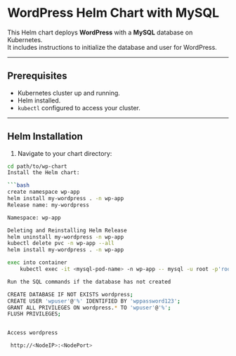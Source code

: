 # WordPress Helm Chart with MySQL

This Helm chart deploys **WordPress** with a **MySQL** database on Kubernetes.  
It includes instructions to initialize the database and user for WordPress.

---

## Prerequisites

- Kubernetes cluster up and running.
- Helm installed.
- `kubectl` configured to access your cluster.

---

## Helm Installation

1. Navigate to your chart directory:

```bash
cd path/to/wp-chart
Install the Helm chart:

```bash
create namespace wp-app
helm install my-wordpress . -n wp-app
Release name: my-wordpress

Namespace: wp-app

Deleting and Reinstalling Helm Release
helm uninstall my-wordpress -n wp-app
kubectl delete pvc -n wp-app --all
helm install my-wordpress . -n wp-app

exec into container 
    kubectl exec -it <mysql-pod-name> -n wp-app -- mysql -u root -p'root123'

Run the SQL commands if the database has not created

CREATE DATABASE IF NOT EXISTS wordpress;
CREATE USER 'wpuser'@'%' IDENTIFIED BY 'wppassword123';
GRANT ALL PRIVILEGES ON wordpress.* TO 'wpuser'@'%';
FLUSH PRIVILEGES;


Access wordpress

 http://<NodeIP>:<NodePort>
